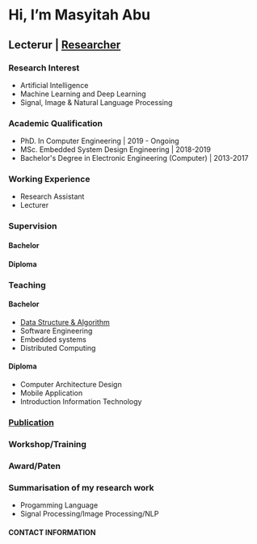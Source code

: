 # Hi, I’m Masyitah Abu
## Lecterur | [Researcher](https://github.com/masyitah-abu/Portfolio) 

### Research Interest
- Artificial Intelligence
- Machine Learning and Deep Learning
- Signal, Image & Natural Language Processing

### Academic Qualification
- PhD. In Computer Engineering | 2019 - Ongoing
- MSc. Embedded System Design Engineering | 2018-2019
- Bachelor's Degree in Electronic Engineering (Computer) | 2013-2017

### Working Experience 
- Research Assistant 
- Lecturer

### Supervision
#### Bachelor

#### Diploma

### Teaching
#### Bachelor
- [Data Structure & Algorithm](https://github.com/masyitah-abu/Data-Structure-and-Algorithm-in-Python)
- Software Engineering 
- Embedded systems
- Distributed Computing

#### Diploma
- Computer Architecture Design
- Mobile Application
- Introduction Information Technology

### [Publication](https://scholar.google.com/citations?user=IOKYoSMAAAAJ&hl=en)
### Workshop/Training
### Award/Paten
### Summarisation of my research work
- Progamming Language
- Signal Processing/Image Processing/NLP


#### CONTACT INFORMATION



